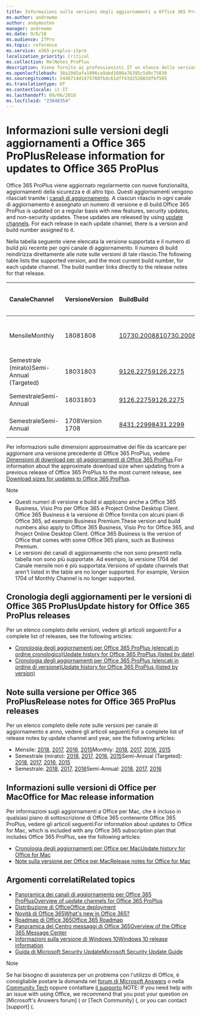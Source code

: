 ```yaml
---
title: Informazioni sulle versioni degli aggiornamenti a Office 365 ProPlus
ms.author: andrewmo
author: andymosten
manager: andrewmo
ms.date: 9/6/18
ms.audience: ITPro
ms.topic: reference
ms.service: o365-proplus-itpro
localization_priority: Critical
ms.collection: RelNotes_ProPlus
description: Viene fornito ai professionisti IT un elenco delle versioni più recenti per Office 365 ProPlus per ciascun canale di aggiornamenti e collegamenti alle note sulle versioni e alla cronologia degli aggiornamenti
ms.openlocfilehash: 38a10d5afa1996ca9abd1680a76395c5d8c75030
ms.sourcegitcommit: 54d6714d1475760fbdc61dff43d252883dfbf505
ms.translationtype: HT
ms.contentlocale: it-IT
ms.lasthandoff: 09/06/2018
ms.locfileid: "23848354"
---
```

# <a name="release-information-for-updates-to-office-365-proplus"></a><span data-ttu-id="8eb9e-103">Informazioni sulle versioni degli aggiornamenti a Office 365 ProPlus</span><span class="sxs-lookup"><span data-stu-id="8eb9e-103">Release information for updates to Office 365 ProPlus</span></span>

<span data-ttu-id="8eb9e-p101">Office 365 ProPlus viene aggiornato regolarmente con nuove funzionalità, aggiornamenti della sicurezza e di altro tipo. Questi aggiornamenti vengono rilasciati tramite i [canali di aggiornamento](https://docs.microsoft.com/DeployOffice/overview-of-update-channels-for-office-365-proplus). A ciascun rilascio in ogni canale di aggiornamento è assegnato un numero di versione e di build.</span><span class="sxs-lookup"><span data-stu-id="8eb9e-p101">Office 365 ProPlus is updated on a regular basis with new features, security updates, and non-security updates. These updates are released by using [update channels](https://docs.microsoft.com/DeployOffice/overview-of-update-channels-for-office-365-proplus). For each release in each update channel, there is a version and build number assigned to it.</span></span> 

<span data-ttu-id="8eb9e-p102">Nella tabella seguente viene elencata la versione supportata e il numero di build più recente per ogni canale di aggiornamento. Il numero di build reindirizza direttamente alle note sulle versioni di tale rilascio.</span><span class="sxs-lookup"><span data-stu-id="8eb9e-p102">The following table lists the supported version, and the most current build number, for each update channel. The build number links directly to the release notes for that release.</span></span> 

  
|<span data-ttu-id="8eb9e-109">**Canale**</span><span class="sxs-lookup"><span data-stu-id="8eb9e-109">**Channel**</span></span>|<span data-ttu-id="8eb9e-110">**Versione**</span><span class="sxs-lookup"><span data-stu-id="8eb9e-110">**Version**</span></span>|<span data-ttu-id="8eb9e-111">**Build**</span><span class="sxs-lookup"><span data-stu-id="8eb9e-111">**Build**</span></span>|<span data-ttu-id="8eb9e-112">**Data di rilascio**</span><span class="sxs-lookup"><span data-stu-id="8eb9e-112">**Release date**</span></span>|<span data-ttu-id="8eb9e-113">**Versione supportata fino a**</span><span class="sxs-lookup"><span data-stu-id="8eb9e-113">**Version supported until**</span></span>|
|:-----|:-----|:-----|:-----|:-----|
|<span data-ttu-id="8eb9e-114">Mensile</span><span class="sxs-lookup"><span data-stu-id="8eb9e-114">Monthly</span></span>  <br/> |<span data-ttu-id="8eb9e-115">1808</span><span class="sxs-lookup"><span data-stu-id="8eb9e-115">1808</span></span>  <br/> |[<span data-ttu-id="8eb9e-116">10730.20088</span><span class="sxs-lookup"><span data-stu-id="8eb9e-116">10730.20088</span></span>](monthly-channel-2018.md#version-1808-september-5)  <br/> | <span data-ttu-id="8eb9e-117">5 settembre 2018</span><span class="sxs-lookup"><span data-stu-id="8eb9e-117">September 5, 2018</span></span>  <br/> |<span data-ttu-id="8eb9e-118">Viene rilasciata la versione 1809</span><span class="sxs-lookup"><span data-stu-id="8eb9e-118">Version 1808 is released</span></span> <br/>|
|<span data-ttu-id="8eb9e-119">Semestrale (mirato)</span><span class="sxs-lookup"><span data-stu-id="8eb9e-119">Semi-Annual (Targeted)</span></span>  <br/> |<span data-ttu-id="8eb9e-120">1803</span><span class="sxs-lookup"><span data-stu-id="8eb9e-120">1803</span></span>  <br/> |[<span data-ttu-id="8eb9e-121">9126.2275</span><span class="sxs-lookup"><span data-stu-id="8eb9e-121">9126.2275</span></span>](semi-annual-channel-targeted-2018.md#version-1803-august-14)  <br/> | <span data-ttu-id="8eb9e-122">14 agosto 2018</span><span class="sxs-lookup"><span data-stu-id="8eb9e-122">August 14, 2018</span></span>  <br/> | <span data-ttu-id="8eb9e-123">11 settembre 2018</span><span class="sxs-lookup"><span data-stu-id="8eb9e-123">September 11, 2018</span></span> <br/>|
|<span data-ttu-id="8eb9e-124">Semestrale</span><span class="sxs-lookup"><span data-stu-id="8eb9e-124">Semi-Annual</span></span> <br/> |<span data-ttu-id="8eb9e-125">1803</span><span class="sxs-lookup"><span data-stu-id="8eb9e-125">1803</span></span>  <br/> | [<span data-ttu-id="8eb9e-126">9126.2275</span><span class="sxs-lookup"><span data-stu-id="8eb9e-126">9126.2275</span></span>](semi-annual-channel-2018.md#version-1803-august-14) <br/> | <span data-ttu-id="8eb9e-127">14 agosto 2018</span><span class="sxs-lookup"><span data-stu-id="8eb9e-127">August 14, 2018</span></span>  <br/> | <span data-ttu-id="8eb9e-128">10 settembre 2019</span><span class="sxs-lookup"><span data-stu-id="8eb9e-128">September 10, 2019</span></span> <br/>|
|<span data-ttu-id="8eb9e-129">Semestrale</span><span class="sxs-lookup"><span data-stu-id="8eb9e-129">Semi-Annual</span></span> <br/> |<span data-ttu-id="8eb9e-130">1708</span><span class="sxs-lookup"><span data-stu-id="8eb9e-130">Version 1708</span></span>  <br/> |[<span data-ttu-id="8eb9e-131">8431.2299</span><span class="sxs-lookup"><span data-stu-id="8eb9e-131">8431.2299</span></span>](semi-annual-channel-2018.md#version-1708-august-14)  <br/> | <span data-ttu-id="8eb9e-132">14 agosto 2018</span><span class="sxs-lookup"><span data-stu-id="8eb9e-132">August 14, 2018</span></span>  <br/> | <span data-ttu-id="8eb9e-133">12 marzo 2019</span><span class="sxs-lookup"><span data-stu-id="8eb9e-133">March 12, 2019</span></span> <br/>|

<span data-ttu-id="8eb9e-134">Per informazioni sulle dimensioni approssimative dei file da scaricare per aggiornare una versione precedente di Office 365 ProPlus, vedere [Dimensioni di download per gli aggiornamenti di Office 365 ProPlus](download-sizes-office365-proplus-updates.md).</span><span class="sxs-lookup"><span data-stu-id="8eb9e-134">For information about the approximate download size when updating from a previous release of Office 365 ProPlus to the most current release, see [Download sizes for updates to Office 365 ProPlus](download-sizes-office365-proplus-updates.md).</span></span>

> [!NOTE]
> - <span data-ttu-id="8eb9e-p103">Questi numeri di versione e build si applicano anche a Office 365 Business, Visio Pro per Office 365 e Project Online Desktop Client. Office 365 Business è la versione di Office fornita con alcuni piani di Office 365, ad esempio Business Premium.</span><span class="sxs-lookup"><span data-stu-id="8eb9e-p103">These version and build numbers also apply to Office 365 Business, Visio Pro for Office 365, and Project Online Desktop Client. Office 365 Business is the version of Office that comes with some Office 365 plans, such as Business Premium.</span></span>
> - <span data-ttu-id="8eb9e-p104">Le versioni dei canali di aggiornamento che non sono presenti nella tabella non sono più supportate. Ad esempio, la versione 1704 del Canale mensile non è più supportata.</span><span class="sxs-lookup"><span data-stu-id="8eb9e-p104">Versions of update channels that aren't listed in the table are no longer supported. For example, Version 1704 of Monthly Channel is no longer supported.</span></span> 


## <a name="update-history-for-office-365-proplus-releases"></a><span data-ttu-id="8eb9e-139">Cronologia degli aggiornamenti per le versioni di Office 365 ProPlus</span><span class="sxs-lookup"><span data-stu-id="8eb9e-139">Update history for Office 365 ProPlus releases</span></span>

<span data-ttu-id="8eb9e-140">Per un elenco completo delle versioni, vedere gli articoli seguenti:</span><span class="sxs-lookup"><span data-stu-id="8eb9e-140">For a complete list of releases, see the following articles:</span></span>
 - [<span data-ttu-id="8eb9e-141">Cronologia degli aggiornamenti per Office 365 ProPlus (elencati in ordine cronologico)</span><span class="sxs-lookup"><span data-stu-id="8eb9e-141">Update history for Office 365 ProPlus (listed by date)</span></span>](update-history-office365-proplus-by-date.md)
 - [<span data-ttu-id="8eb9e-142">Cronologia degli aggiornamenti per Office 365 ProPlus (elencati in ordine di versione)</span><span class="sxs-lookup"><span data-stu-id="8eb9e-142">Update history for Office 365 ProPlus (listed by version)</span></span>](update-history-office365-proplus-by-version.md)

## <a name="release-notes-for-office-365-proplus-releases"></a><span data-ttu-id="8eb9e-143">Note sulla versione per Office 365 ProPlus</span><span class="sxs-lookup"><span data-stu-id="8eb9e-143">Release notes for Office 365 ProPlus releases</span></span>

<span data-ttu-id="8eb9e-144">Per un elenco completo delle note sulle versioni per canale di aggiornamento e anno, vedere gli articoli seguenti:</span><span class="sxs-lookup"><span data-stu-id="8eb9e-144">For a complete list of release notes by update channel and year, see the following articles:</span></span>
 - <span data-ttu-id="8eb9e-145">Mensile: [2018](monthly-channel-2018.md), [2017](monthly-channel-2017.md), [2016](monthly-channel-2016.md), [2015](monthly-channel-2015.md)</span><span class="sxs-lookup"><span data-stu-id="8eb9e-145">Monthly: [2018](monthly-channel-2018.md), [2017](monthly-channel-2017.md), [2016](monthly-channel-2016.md), [2015](monthly-channel-2015.md)</span></span>
 - <span data-ttu-id="8eb9e-146">Semestrale (mirato): [2018](semi-annual-channel-targeted-2018.md), [2017](semi-annual-channel-targeted-2017.md), [2016](semi-annual-channel-targeted-2016.md), [2015](semi-annual-channel-targeted-2015.md)</span><span class="sxs-lookup"><span data-stu-id="8eb9e-146">Semi-Annual (Targeted): [2018](semi-annual-channel-targeted-2018.md), [2017](semi-annual-channel-targeted-2017.md), [2016](semi-annual-channel-targeted-2016.md), [2015](semi-annual-channel-targeted-2015.md)</span></span>
 - <span data-ttu-id="8eb9e-147">Semestrale: [2018](semi-annual-channel-2018.md), [2017](semi-annual-channel-2017.md), [2016](semi-annual-channel-2016.md)</span><span class="sxs-lookup"><span data-stu-id="8eb9e-147">Semi-Annual: [2018](semi-annual-channel-2018.md), [2017](semi-annual-channel-2017.md), [2016](semi-annual-channel-2016.md)</span></span>

## <a name="office-for-mac-release-information"></a><span data-ttu-id="8eb9e-148">Informazioni sulle versioni di Office per Mac</span><span class="sxs-lookup"><span data-stu-id="8eb9e-148">Office for Mac release information</span></span>

<span data-ttu-id="8eb9e-149">Per informazioni sugli aggiornamenti a Office per Mac, che è incluso in qualsiasi piano di sottoscrizione di Office 365 contenente Office 365 ProPlus, vedere gli articoli seguenti:</span><span class="sxs-lookup"><span data-stu-id="8eb9e-149">For information about updates to Office for Mac, which is included with any Office 365 subscription plan that includes Office 365 ProPlus, see the following articles:</span></span>
 - [<span data-ttu-id="8eb9e-150">Cronologia degli aggiornamenti per Office per Mac</span><span class="sxs-lookup"><span data-stu-id="8eb9e-150">Update history for Office for Mac</span></span>](update-history-office-for-mac.md)
 - [<span data-ttu-id="8eb9e-151">Note sulla versione per Office per Mac</span><span class="sxs-lookup"><span data-stu-id="8eb9e-151">Release notes for Office for Mac</span></span>](release-notes-office-for-mac.md)


## <a name="related-topics"></a><span data-ttu-id="8eb9e-152">Argomenti correlati</span><span class="sxs-lookup"><span data-stu-id="8eb9e-152">Related topics</span></span>

- [<span data-ttu-id="8eb9e-153">Panoramica dei canali di aggiornamento per Office 365 ProPlus</span><span class="sxs-lookup"><span data-stu-id="8eb9e-153">Overview of update channels for Office 365 ProPlus</span></span>](https://docs.microsoft.com/DeployOffice/overview-of-update-channels-for-office-365-proplus)
- [<span data-ttu-id="8eb9e-154">Distribuzione di Office</span><span class="sxs-lookup"><span data-stu-id="8eb9e-154">Office deployment</span></span>](https://docs.microsoft.com/deployoffice/)
- [<span data-ttu-id="8eb9e-155">Novità di Office 365</span><span class="sxs-lookup"><span data-stu-id="8eb9e-155">What's new in Office 365?</span></span>](https://support.office.com/article/95c8d81d-08ba-42c1-914f-bca4603e1426)
- [<span data-ttu-id="8eb9e-156">Roadmap di Office 365</span><span class="sxs-lookup"><span data-stu-id="8eb9e-156">Office 365 Roadmap</span></span>](https://products.office.com/business/office-365-roadmap)
- [<span data-ttu-id="8eb9e-157">Panoramica del Centro messaggi di Office 365</span><span class="sxs-lookup"><span data-stu-id="8eb9e-157">Overview of the Office 365 Message Center</span></span>](https://support.office.com/article/38fb3333-bfcc-4340-a37b-deda509c2093)
- [<span data-ttu-id="8eb9e-158">Informazioni sulla versione di Windows 10</span><span class="sxs-lookup"><span data-stu-id="8eb9e-158">Windows 10 release information</span></span>](https://www.microsoft.com/itpro/windows-10/release-information)
- [<span data-ttu-id="8eb9e-159">Guida di Microsoft Security Update</span><span class="sxs-lookup"><span data-stu-id="8eb9e-159">Microsoft Security Update Guide</span></span>](https://portal.msrc.microsoft.com/)

> [!NOTE]
> <span data-ttu-id="8eb9e-160">Se hai bisogno di assistenza per un problema con l'utilizzo di Office, è consigliabile postare la domanda nel [forum di Microsoft Answers](https://answers.microsoft.com/) o nella [Community Tech](https://techcommunity.microsoft.com/) oppure contattare [il supporto](https://support.microsoft.com/contactus).</span><span class="sxs-lookup"><span data-stu-id="8eb9e-160">NOTE: If you need help with an issue with using Office, we recommend that you post your question on [Microsoft's Answers forum] ([](https://answers.microsoft.com/) or [Tech Community] ([](https://techcommunity.microsoft.com/), or you can contact [support] ([](https://support.microsoft.com/contactus).</span></span>
